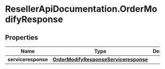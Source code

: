 # ResellerApiDocumentation.OrderModifyResponse

## Properties

Name | Type | Description | Notes
------------ | ------------- | ------------- | -------------
**serviceresponse** | [**OrderModifyResponseServiceresponse**](OrderModifyResponseServiceresponse.md) |  | [optional] 


